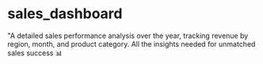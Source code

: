 # sales_dashboard
"A detailed sales performance analysis over the year, tracking revenue by region, month, and product category. All the insights needed for unmatched sales success 📊
